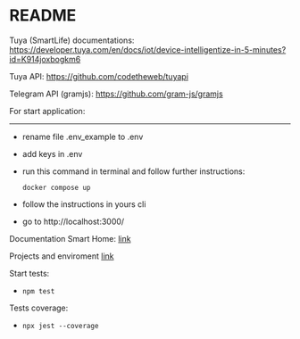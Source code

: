 # README

Tuya (SmartLife) documentations: https://developer.tuya.com/en/docs/iot/device-intelligentize-in-5-minutes?id=K914joxbogkm6

Tuya API: https://github.com/codetheweb/tuyapi

Telegram API (gramjs): https://github.com/gram-js/gramjs

For start application:
***
* rename file .env_example to .env

* add keys in .env

* run this command in terminal and follow further instructions:

    ` docker compose up `

* follow the instructions in yours cli

* go to http://localhost:3000/

Documentation Smart Home: [link](https://developer.tuya.com/en/docs/cloud/device-control?id=K95zu01ksols7)

Projects and enviroment [link](https://platform.tuya.com/cloud/)

Start tests:

 * `npm test`

Tests coverage:

 * `npx jest --coverage`